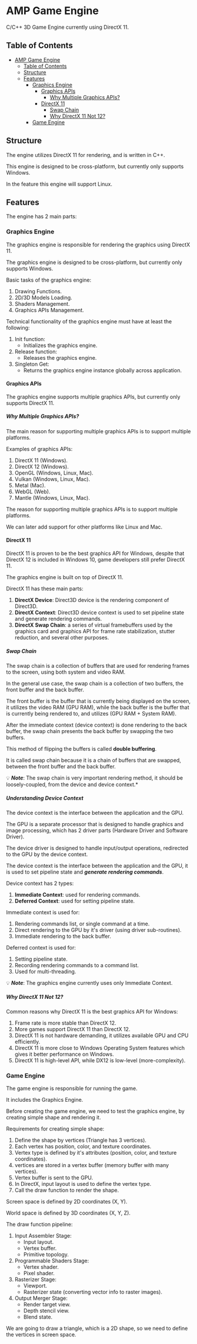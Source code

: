 # AMP Game Engine

C/C++ 3D Game Engine currently using DirectX 11.

## Table of Contents

- [AMP Game Engine](#amp-game-engine)
  - [Table of Contents](#table-of-contents)
  - [Structure](#structure)
  - [Features](#features)
    - [Graphics Engine](#graphics-engine)
      - [Graphics APIs](#graphics-apis)
        - [Why Multiple Graphics APIs?](#why-multiple-graphics-apis)
      - [DirectX 11](#directx-11)
        - [Swap Chain](#swap-chain)
        - [Why DirectX 11 Not 12?](#why-directx-11-not-12)
    - [Game Engine](#game-engine)

## Structure

The engine utilizes DirectX 11 for rendering, and is written in C++.

This engine is designed to be cross-platform, but currently only supports Windows.

In the feature this engine will support Linux.

## Features

The engine has 2 main parts:

### Graphics Engine

The graphics engine is responsible for rendering the graphics using DirectX 11.

The graphics engine is designed to be cross-platform, but currently only supports Windows.

Basic tasks of the graphics engine:

1. Drawing Functions.
2. 2D/3D Models Loading.
3. Shaders Management.
4. Graphics APIs Management.

Technical functionality of the graphics engine must have at least the following:

1. Init function:
    - Initializes the graphics engine.
2. Release function:
    - Releases the graphics engine.
3. Singleton Get:
    - Returns the graphics engine instance globally across application.

#### Graphics APIs

The graphics engine supports multiple graphics APIs, but currently only supports DirectX 11.

##### Why Multiple Graphics APIs?

The main reason for supporting multiple graphics APIs is to support multiple platforms.

Examples of graphics APIs:

1. DirectX 11 (Windows).
2. DirectX 12 (Windows).
3. OpenGL (Windows, Linux, Mac).
4. Vulkan (Windows, Linux, Mac).
5. Metal (Mac).
6. WebGL (Web).
7. Mantle (Windows, Linux, Mac).

The reason for supporting multiple graphics APIs is to support multiple platforms.

We can later add support for other platforms like Linux and Mac.

#### DirectX 11

DirectX 11 is proven to be the best graphics API for Windows, despite that DirectX 12 is included in Windows 10, game developers still prefer DirectX 11.

The graphics engine is built on top of DirectX 11.

DirectX 11 has these main parts:

1. **DirectX Device**: Direct3D device is the rendering component of Direct3D.
2. **DirectX Context**: Direct3D device context is used to set pipeline state and generate rendering commands.
3. **DirectX Swap Chain**: a series of virtual framebuffers used by the graphics card and graphics API for frame rate stabilization, stutter reduction, and several other purposes.

##### Swap Chain

The swap chain is a collection of buffers that are used for rendering frames to the screen, using both system and video RAM.

In the general use case, the swap chain is a collection of two buffers, the front buffer and the back buffer.

The front buffer is the buffer that is currently being displayed on the screen, it utilizes the video RAM (GPU RAM), while the back buffer is the buffer that is currently being rendered to, and utilizes (GPU RAM + System RAM).

After the immediate context (device context) is done rendering to the back buffer, the swap chain presents the back buffer by swapping the two buffers.

This method of flipping the buffers is called **double buffering**.

It is called swap chain because it is a chain of buffers that are swapped, between the front buffer and the back buffer.

:bulb: ***Note***: The swap chain is very important rendering method, it should be loosely-coupled, from the device and device context.*

##### Understanding Device Context

The device context is the interface between the application and the GPU.

The GPU is a separate processor that is designed to handle graphics and image processing, which has 2 driver parts (Hardware Driver and Software Driver).

The device driver is designed to handle input/output operations, redirected to the GPU by the device context.

The device context is the interface between the application and the GPU, it is used to set pipeline state and ***generate rendering commands***.

Device context has 2 types:

1. **Immediate Context**: used for rendering commands.
2. **Deferred Context**: used for setting pipeline state.

Immediate context is used for:

1. Rendering commands list, or single command at a time.
2. Direct rendering to the GPU by it's driver (using driver sub-routines).
3. Immediate rendering to the back buffer.

Deferred context is used for:

1. Setting pipeline state.
2. Recording rendering commands to a command list.
3. Used for multi-threading.

:bulb: ***Note***: The graphics engine currently uses only Immediate Context.

##### Why DirectX 11 Not 12?

Common reasons why DirectX 11 is the best graphics API for Windows:

1. Frame rate is more stable than DirectX 12.
2. More games support DirectX 11 than DirectX 12.
3. DirectX 11 is not hardware demanding, it utilizes available GPU and CPU efficiently.
4. DirectX 11 is more close to Windows Operating System features which gives it better performance on Windows.
5. DirectX 11 is high-level API, while DX12 is low-level (more-complexity).

### Game Engine

The game engine is responsible for running the game.

It includes the Graphics Engine.

Before creating the game engine, we need to test the graphics engine, by creating simple shape and rendering it.

Requirements for creating simple shape:

1. Define the shape by vertices (Triangle has 3 vertices).
2. Each vertex has position, color, and texture coordinates.
3. Vertex type is defined by it's attributes (position, color, and texture coordinates).
4. vertices are stored in a vertex buffer (memory buffer with many vertices).
5. Vertex buffer is sent to the GPU.
6. In DirectX, input layout is used to define the vertex type.
7. Call the draw function to render the shape.

Screen space is defined by 2D coordinates (X, Y).

World space is defined by 3D coordinates (X, Y, Z).

The draw function pipeline:

1. Input Assembler Stage:
    - Input layout.
    - Vertex buffer.
    - Primitive topology.
2. Programmable Shaders Stage:
    - Vertex shader.
    - Pixel shader.
3. Rasterizer Stage:
    - Viewport.
    - Rasterizer state (converting vector info to raster images).
4. Output Merger Stage:
    - Render target view.
    - Depth stencil view.
    - Blend state.

We are going to draw a triangle, which is a 2D shape, so we need to define the vertices in screen space.
